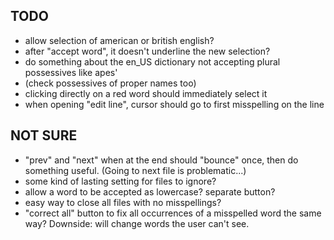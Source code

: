 ## TODO
- allow selection of american or british english?
- after "accept word", it doesn't underline the new selection?
- do something about the en_US dictionary not accepting plural possessives like apes'
- (check possessives of proper names too)
- clicking directly on a red word should immediately select it
- when opening "edit line", cursor should go to first misspelling on the line

## NOT SURE
- "prev" and "next" when at the end should "bounce" once, then do something useful. (Going to next file is problematic...)
- some kind of lasting setting for files to ignore?
- allow a word to be accepted as lowercase? separate button?
- easy way to close all files with no misspellings?
- "correct all" button to fix all occurrences of a misspelled word the same way? Downside: will change words the user can't see.
